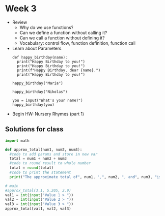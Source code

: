 # Week 3

+ Review
  - Why do we use functions?
  - Can we define a function without calling it?
  - Can we call a function without defining it?
  - Vocabulary: control flow, function definition, function call
+ Learn about Parameters
  ```
  def happy_birthday(name):
    print("Happy Birthday to you!")
    print("Happy Birthday to you!")
    print(f"Happy Birthday, dear {name}.")
    print("Happy Birthday to you!")
  
  happy_birthday("Maria")
  
  happy_birthday("Nikolas")
  
  you = input("What's your name?")
  happy_birthday(you)
  ```
+ Begin HW: Nursery Rhymes (part 1)

## Solutions for class

```python
import math

def approx_total(num1, num2, num3):
  #code to add params and store in new var
  total = num1 + num2 + num3
  #code to round result to whole number
  total = round(total)
  #code to print the statement
  print("The approximate total of", num1, ",", num2, ", and", num3, "is", total)

# main
#approx_total(3.1, 5.205, 2.9)
val1 = int(input("Value 1 > "))
val2 = int(input("Value 2 > "))
val3 = int(input("Value 3 > "))
approx_total(val1, val2, val3)
```
